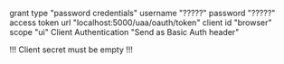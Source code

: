 grant type "password credentials"
username "?????"
password "?????"
access token url "localhost:5000/uaa/oauth/token"
client id "browser"
scope "ui"
Client Authentication "Send as Basic Auth header"

!!! Client secret must be empty !!!